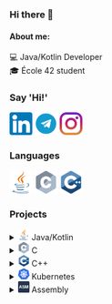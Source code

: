 ### Hi there 👋
#### About me:
:computer: Java/Kotlin Developer  
:mortar_board: École 42 student  

### Say 'Hi!'
[<img src='/contacts/linkedin.png' alt='linkedin' height='40'>](https://www.linkedin.com/in/aidar-dyuvarov-671917212/)
[<img src='/contacts/telegram.png' alt='telegram' height='40'>](https://t.me/dyuvarov)
[<img src='/contacts/inst.png' height='40'>](https://www.instagram.com/dyuvarov/)

### Languages
<img src='/languages_tools/java_512x512.png' alt='java' height='40'> <img src='/languages_tools/c_512x512.png' alt='c' height='40'> <img src='/languages_tools/cpp_512x512.png' alt='cpp' height='40'>

### Projects

<details><summary><img src='/languages_tools/java_512x512.png' alt='java' height='20'> Java/Kotlin</summary>

[VaccinationApp (Spring Boot App)](https://github.com/Dyuvarov/VaccinationApp) [Java]  
[Ft_hangouts (Android App)](https://github.com/Dyuvarov/ft_hangouts) [Kotlin]  
[Travelator (Telegram bot)](https://github.com/Dyuvarov/TravelatorBOT) [Java]  
[ClansGold (JakartaEE App)](https://github.com/Dyuvarov/ClansGold) [Java]  
[Text game](https://github.com/Dyuvarov/AlchemistConsoleGame) [Java]  
[Flights (Spring Boot web service)](https://github.com/Dyuvarov/Flights_Web_Service) [Java]    
</details>

<details><summary><img src='/languages_tools/c_512x512.png' alt='c' height='20'> C</summary>

[3D game](https://github.com/Dyuvarov/3D_game_C.git)  
[Dining philosophers](https://github.com/Dyuvarov/Dining-philosophers.git)  
[miniSHELL](https://github.com/Dyuvarov/minishell)   
</details>

<details><summary><img src='/languages_tools/cpp_512x512.png' alt='cpp' height='20'> C++</summary>

[IRC server](https://github.com/Dyuvarov/IRC_server)  
[STL containers implementation](https://github.com/Dyuvarov/CPP_Containers)

</details>

<details><summary><img src='/languages_tools/kuber_512x512.png' alt='kubernetes' height='20'> Kubernetes</summary>

[Services](https://github.com/Dyuvarov/Services)

</details>

<details><summary><img src='/languages_tools/assembler.png' alt='assembler' height='20'> Assembly</summary>

[library on assembler](https://github.com/Dyuvarov/Library_asm)

</details>
